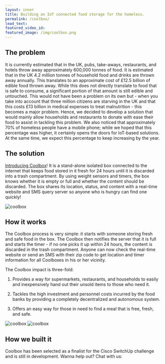```yaml
---
layout: inner
title: Building an IoT connected food storage for the homeless.
permalink: /coolbox/
lead_text:
featured_video_id:
featured_image: /img/coolbox.png
---
```


## The problem

It is currently estimated that in the UK, pubs, take-aways, restaurants, and hotels throw away approximately 600,000 tonnes of food. It is estimated that in the UK 4.2 million tonnes of household food and drinks are thrown away annually. This translates to an approximate cost of £12.5 billion of edible food thrown away. While this does not directly translate to food that is safe to consume, a significant portion of that amount is still edible and untouched. This would not have been a problem on its own but - when you take into account that three million citizens are starving in the UK and that this costs £13 billion in medical expenses to treat malnutrition - this becomes a major problem. Hence, we decided to develop a solution that would mainly allow households and restaurants to donate with ease their food to assist in tackling this problem. We also noticed that approximately 70% of homeless people have a mobile phone; while we hoped that this percentage was higher, it certainly opens the doors for IoT-based solutions. At the same time, we expect this percentage to keep increasing by the year.

## The solution

[Introducing Coolbox](http://www.coolbox.org.uk/)! It is a stand-alone isolated box connected to the internet that keeps food stored in it fresh for 24 hours until it is discarded into a trash compartment. By using weight sensors and timers, the box knows whether it is empty or full and whether the content should be discarded. The box shares its location, status, and content with a real-time website and SMS query server so anyone who is hungry can find one quickly!

![coolbox](http://res.cloudinary.com/hrscywv4p/image/upload/c_limit,f_auto,h_1440,q_90,w_720/v1/77775/Labels_wnwoku.png)

## How it works

The Coolbox process is very simple: it starts with someone storing fresh and safe food in the box. The Coolbox then notifies the server that it is full and starts the timer - if no one picks it up within 24 hours, the content is discarded in the trash compartment. Anyone can now check the real-time website or send an SMS with their zip code to get location and timer information for all Coolboxes in his or her vicinity.

The Coolbox impact is three-fold:

1. Provides a way for supermarkets, restaurants, and households to easily and inexpensively hand out their unsold items to those who need it.

2. Tackles the high investment and personnel costs incurred by the food banks by providing a completely decentralized and autonomous system.

3. Offers an easy way for those in need to find a meal that is free, fresh, and safe.

![coolbox](http://betac.at/content/coolbox-web.png)
![coolbox](http://res.cloudinary.com/hrscywv4p/image/upload/c_limit,f_auto,h_1440,q_90,w_720/v1/77775/69239a721c3142f8aa00e5d088e51c47_bmluqb.png)

## How we built it

Coolbox has been selected as a finalist for the Cisco SwitchUp challenge and is still in development. Wanna help out? Chat with us: